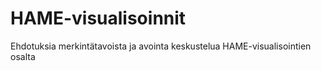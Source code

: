 # HAME-visualisoinnit
Ehdotuksia merkintätavoista ja avointa keskustelua HAME-visualisointien osalta
